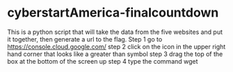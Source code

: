 # cyberstartAmerica-finalcountdown
This is a python script that will take the data from the five websites and put it together, then generate a url to the flag. 
Step 1 go to https://console.cloud.google.com/
step 2 click on the icon in the upper right hand corner that looks like a greater than symbol
step 3 drag the top of the box at the bottom of the screen up
step 4 type the command wget
